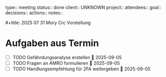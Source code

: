 type:: meeting
status:: done
client:: UNKNOWN
project:: 
attendees::
goal::
decisions::
actions::
notes::

#+title: 2025 07 31 Mory Crc Vorstellung

# Aufgaben aus Termin
- [ ] TODO Gefährdungsanalyse erstellen 📅 2025-09-05
- [ ] TODO Fragen an AMRO formulieren 📅 2025-09-05
- [ ] TODO Handlungsempfehlung für 2FA weitergeben 📅 2025-09-05